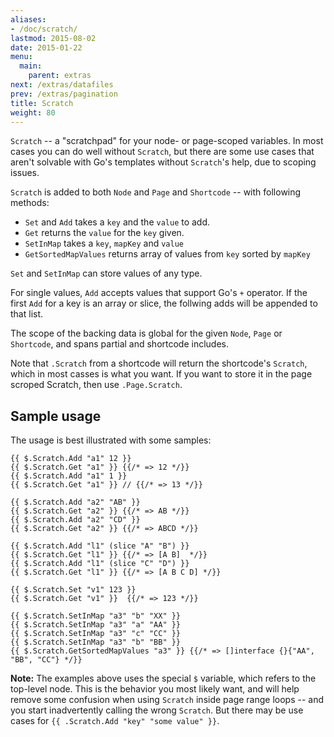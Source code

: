 ```yaml
---
aliases:
- /doc/scratch/
lastmod: 2015-08-02
date: 2015-01-22
menu:
  main:
    parent: extras
next: /extras/datafiles
prev: /extras/pagination
title: Scratch
weight: 80
---
```


`Scratch` -- a "scratchpad" for your node- or page-scoped variables. In most cases you can do well without `Scratch`, but there are some use cases that aren't solvable with Go's templates without `Scratch`'s help, due to scoping issues.

`Scratch` is added to both `Node` and `Page` and `Shortcode` -- with following methods:

* `Set` and `Add` takes a `key` and the `value` to add.
* `Get` returns the `value` for the `key` given.
* `SetInMap` takes a `key`, `mapKey` and `value`
* `GetSortedMapValues` returns array of values from `key` sorted by `mapKey`

`Set` and `SetInMap` can store values of any type. 

For single values, `Add` accepts values that support Go's `+` operator. If the first `Add` for a key is an array or slice, the follwing adds will be appended to that list.

The scope of the backing data is global for the given `Node`, `Page` or `Shortcode`, and spans partial and shortcode includes.

Note that `.Scratch` from a shortcode will return the shortcode's `Scratch`, which in most casses is what you want. If you want to store it in the page scroped Scratch, then use `.Page.Scratch`.

## Sample usage

The usage is best illustrated with some samples:

```
{{ $.Scratch.Add "a1" 12 }}
{{ $.Scratch.Get "a1" }} {{/* => 12 */}}
{{ $.Scratch.Add "a1" 1 }}
{{ $.Scratch.Get "a1" }} // {{/* => 13 */}}

{{ $.Scratch.Add "a2" "AB" }}
{{ $.Scratch.Get "a2" }} {{/* => AB */}}
{{ $.Scratch.Add "a2" "CD" }}
{{ $.Scratch.Get "a2" }} {{/* => ABCD */}}

{{ $.Scratch.Add "l1" (slice "A" "B") }}
{{ $.Scratch.Get "l1" }} {{/* => [A B]  */}}
{{ $.Scratch.Add "l1" (slice "C" "D") }}
{{ $.Scratch.Get "l1" }} {{/* => [A B C D] */}}

{{ $.Scratch.Set "v1" 123 }}
{{ $.Scratch.Get "v1" }}  {{/* => 123 */}}

{{ $.Scratch.SetInMap "a3" "b" "XX" }}
{{ $.Scratch.SetInMap "a3" "a" "AA" }}
{{ $.Scratch.SetInMap "a3" "c" "CC" }}
{{ $.Scratch.SetInMap "a3" "b" "BB" }}
{{ $.Scratch.GetSortedMapValues "a3" }} {{/* => []interface {}{"AA", "BB", "CC"} */}}
```

**Note:** The examples above uses the special `$` variable, which refers to the top-level node. This is the behavior you most likely want, and will help remove some confusion when using `Scratch` inside page range loops -- and you start inadvertently calling the wrong `Scratch`. But there may be use cases for `{{ .Scratch.Add "key" "some value" }}`.


